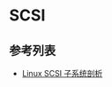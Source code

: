 # SCSI


## 参考列表
- [Linux SCSI 子系统剖析](https://www.ibm.com/developerworks/cn/linux/l-scsi-subsystem/)
